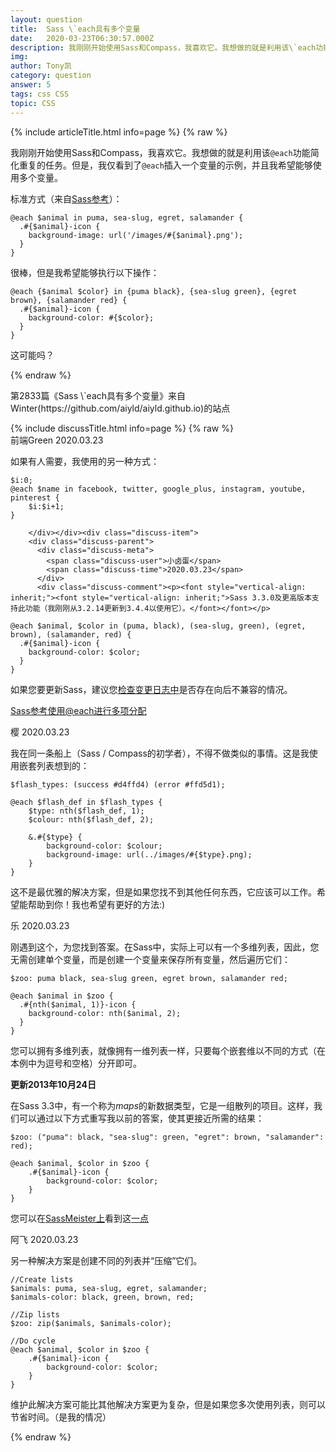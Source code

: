 ```yaml
---
layout: question
title:  Sass \`each具有多个变量
date:   2020-03-23T06:30:57.000Z
description: 我刚刚开始使用Sass和Compass，我喜欢它。我想做的就是利用该\`each功能简化重复的任务。但是，我仅看到了\`each插入一个变量的示例，并且我希望...
img: 
author: Tony凯
category: question
answer: 5
tags: css CSS
topic: CSS
---
```

<div class="article-root">
  <div class="article">
    {% include articleTitle.html info=page %}
    {% raw %}
    <div class="article-content"><p><font style="vertical-align: inherit;"><font style="vertical-align: inherit;">我刚刚开始使用Sass和Compass，我喜欢它。</font><font style="vertical-align: inherit;">我想做的就是利用该</font></font><code>@each</code><font style="vertical-align: inherit;"><font style="vertical-align: inherit;">功能简化重复的任务。</font><font style="vertical-align: inherit;">但是，我仅看到了</font></font><code>@each</code><font style="vertical-align: inherit;"><font style="vertical-align: inherit;">插入一个变量的</font><font style="vertical-align: inherit;">示例</font><font style="vertical-align: inherit;">，并且我希望能够使用多个变量。</font></font></p>

<p><font style="vertical-align: inherit;"><font style="vertical-align: inherit;">标准方式（来自</font></font><a href="http://sass-lang.com/docs/yardoc/file.SASS_REFERENCE.html#each-directive" rel="noreferrer"><font style="vertical-align: inherit;"><font style="vertical-align: inherit;">Sass参考</font></font></a><font style="vertical-align: inherit;"><font style="vertical-align: inherit;">）：</font></font></p>

<pre><code>@each $animal in puma, sea-slug, egret, salamander {<font></font>
  .#{$animal}-icon {<font></font>
    background-image: url('/images/#{$animal}.png');<font></font>
  }<font></font>
}<font></font>
</code></pre>

<p><font style="vertical-align: inherit;"><font style="vertical-align: inherit;">很棒，但是我希望能够执行以下操作：</font></font></p>

<pre><code>@each {$animal $color} in {puma black}, {sea-slug green}, {egret brown}, {salamander red} {<font></font>
  .#{$animal}-icon {<font></font>
    background-color: #{$color};<font></font>
  }<font></font>
}<font></font>
</code></pre>

<p><font style="vertical-align: inherit;"><font style="vertical-align: inherit;">这可能吗？</font></font></p></div>
    {% endraw %}
  </div>
  <p class="winter_mark">第2833篇《Sass \`each具有多个变量》来自Winter(https://github.com/aiyld/aiyld.github.io)的站点</p>
  <div class="discuss-wrapper">
    {% include discussTitle.html info=page %}
    {% raw %}
    <div class="discuss-item">
        <div class="discuss-parent">
          <div class="discuss-meta">
            <span class="discuss-user">前端Green</span>
            <span class="discuss-time">2020.03.23</span>
          </div>
          <div class="discuss-comment"><p><font style="vertical-align: inherit;"><font style="vertical-align: inherit;">如果有人需要，我使用的另一种方式：</font></font></p>

<pre><code>$i:0;<font></font>
@each $name in facebook, twitter, google_plus, instagram, youtube, pinterest {<font></font>
    $i:$i+1;<font></font>
}<font></font>
</code></pre></div>
        </div></div><div class="discuss-item">
        <div class="discuss-parent">
          <div class="discuss-meta">
            <span class="discuss-user">小卤蛋</span>
            <span class="discuss-time">2020.03.23</span>
          </div>
          <div class="discuss-comment"><p><font style="vertical-align: inherit;"><font style="vertical-align: inherit;">Sass 3.3.0及更高版本支持此功能（我刚刚从3.2.14更新到3.4.4以使用它）。</font></font></p>

<pre><code>@each $animal, $color in (puma, black), (sea-slug, green), (egret, brown), (salamander, red) {<font></font>
  .#{$animal}-icon {<font></font>
    background-color: $color;<font></font>
  }<font></font>
}<font></font>
</code></pre>

<p><font style="vertical-align: inherit;"><font style="vertical-align: inherit;">如果您要更新Sass，</font><font style="vertical-align: inherit;">建议您</font></font><a href="http://sass-lang.com/documentation/file.SASS_CHANGELOG.html#330_7_march_2014" rel="nofollow"><font style="vertical-align: inherit;"><font style="vertical-align: inherit;">检查变更日志中</font></font></a><font style="vertical-align: inherit;"><font style="vertical-align: inherit;">是否存在向后不兼容的情况。</font></font></p>

<p><a href="http://sass-lang.com/documentation/file.SASS_REFERENCE.html#each-multi-assign" rel="nofollow"><font style="vertical-align: inherit;"><font style="vertical-align: inherit;">Sass参考使用@each进行多项分配</font></font></a></p></div>
        </div></div><div class="discuss-item">
        <div class="discuss-parent">
          <div class="discuss-meta">
            <span class="discuss-user">樱</span>
            <span class="discuss-time">2020.03.23</span>
          </div>
          <div class="discuss-comment"><p><font style="vertical-align: inherit;"><font style="vertical-align: inherit;">我在同一条船上（Sass / Compass的初学者），不得不做类似的事情。</font><font style="vertical-align: inherit;">这是我使用嵌套列表想到的：</font></font></p>

<pre><code>$flash_types: (success #d4ffd4) (error #ffd5d1);<font></font>
<font></font>
@each $flash_def in $flash_types {<font></font>
    $type: nth($flash_def, 1);<font></font>
    $colour: nth($flash_def, 2);<font></font>
<font></font>
    &amp;.#{$type} {<font></font>
        background-color: $colour;<font></font>
        background-image: url(../images/#{$type}.png);<font></font>
    }<font></font>
}<font></font>
</code></pre>

<p><font style="vertical-align: inherit;"><font style="vertical-align: inherit;">这不是最优雅的解决方案，但是如果您找不到其他任何东西，它应该可以工作。</font><font style="vertical-align: inherit;">希望能帮助到你！</font><font style="vertical-align: inherit;">我也希望有更好的方法:)</font></font></p></div>
        </div></div><div class="discuss-item">
        <div class="discuss-parent">
          <div class="discuss-meta">
            <span class="discuss-user">乐</span>
            <span class="discuss-time">2020.03.23</span>
          </div>
          <div class="discuss-comment"><p><font style="vertical-align: inherit;"><font style="vertical-align: inherit;">刚遇到这个，为您找到答案。</font><font style="vertical-align: inherit;">在Sass中，实际上可以有一个多维列表，因此，您无需创建单个变量，而是创建一个变量来保存所有变量，然后遍历它们：</font></font></p>

<pre><code>$zoo: puma black, sea-slug green, egret brown, salamander red;<font></font>
<font></font>
@each $animal in $zoo {<font></font>
  .#{nth($animal, 1)}-icon {<font></font>
    background-color: nth($animal, 2);<font></font>
  }<font></font>
}<font></font>
</code></pre>

<p><font style="vertical-align: inherit;"><font style="vertical-align: inherit;">您可以拥有多维列表，就像拥有一维列表一样，只要每个嵌套维以不同的方式（在本例中为逗号和空格）分开即可。</font></font></p>

<p><strong><font style="vertical-align: inherit;"><font style="vertical-align: inherit;">更新2013年10月24日</font></font></strong></p>

<p><font style="vertical-align: inherit;"><font style="vertical-align: inherit;">在Sass 3.3中，有一个称为</font></font><em><font style="vertical-align: inherit;"><font style="vertical-align: inherit;">maps</font></font></em><font style="vertical-align: inherit;"><font style="vertical-align: inherit;">的新数据类型</font><font style="vertical-align: inherit;">，它是一组散列的项目。</font><font style="vertical-align: inherit;">这样，我们可以通过以下方式重写我以前的答案，使其更接近所需的结果：</font></font></p>

<pre><code>$zoo: ("puma": black, "sea-slug": green, "egret": brown, "salamander": red);<font></font>
<font></font>
@each $animal, $color in $zoo {<font></font>
    .#{$animal}-icon {<font></font>
        background-color: $color;<font></font>
    }<font></font>
}<font></font>
</code></pre>

<p><font style="vertical-align: inherit;"><font style="vertical-align: inherit;">您可以在</font><a href="http://sassmeister.com/gist/7144802" rel="noreferrer"><font style="vertical-align: inherit;">SassMeister上</font></a><font style="vertical-align: inherit;">看到这</font></font><a href="http://sassmeister.com/gist/7144802" rel="noreferrer"><font style="vertical-align: inherit;"><font style="vertical-align: inherit;">一点</font></font></a></p></div>
        </div></div><div class="discuss-item">
        <div class="discuss-parent">
          <div class="discuss-meta">
            <span class="discuss-user">阿飞</span>
            <span class="discuss-time">2020.03.23</span>
          </div>
          <div class="discuss-comment"><p><font style="vertical-align: inherit;"><font style="vertical-align: inherit;">另一种解决方案是创建不同的列表并“压缩”它们。 </font></font></p>

<pre><code>//Create lists<font></font>
$animals: puma, sea-slug, egret, salamander;<font></font>
$animals-color: black, green, brown, red;<font></font>
<font></font>
//Zip lists<font></font>
$zoo: zip($animals, $animals-color);<font></font>
<font></font>
//Do cycle<font></font>
@each $animal, $color in $zoo {<font></font>
    .#{$animal}-icon {<font></font>
        background-color: $color;<font></font>
    }<font></font>
}<font></font>
</code></pre>

<p><font style="vertical-align: inherit;"><font style="vertical-align: inherit;">维护此解决方案可能比其他解决方案更为复杂，但是如果您多次使用列表，则可以节省时间。</font><font style="vertical-align: inherit;">（是我的情况）</font></font></p></div>
        </div></div>
    {% endraw %}
  </div>
<div>
